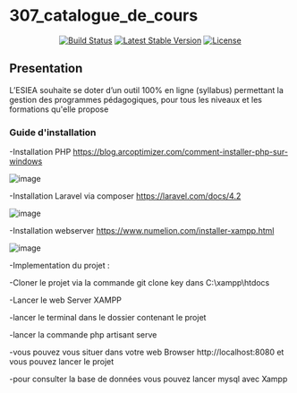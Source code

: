 # 307_catalogue_de_cours
<p align="center">
<a href="https://travis-ci.org/laravel/framework"><img src="https://travis-ci.org/laravel/framework.svg" alt="Build Status"></a>
<a href="https://packagist.org/packages/laravel/framework"><img src="https://img.shields.io/packagist/v/laravel/framework" alt="Latest Stable Version"></a>
<a href="https://packagist.org/packages/laravel/framework"><img src="https://img.shields.io/packagist/l/laravel/framework" alt="License"></a>
</p>

## Presentation
L’ESIEA souhaite se doter d’un outil 100% en ligne (syllabus) permettant la gestion des programmes pédagogiques, pour tous les niveaux et les formations qu'elle propose

### Guide d'installation 
 
 -Installation PHP
   https://blog.arcoptimizer.com/comment-installer-php-sur-windows
   
   ![image](https://user-images.githubusercontent.com/63454157/112623260-6dfe0000-8e2c-11eb-8795-2ebf1c03dd7f.png)

 
 -Installation Laravel via composer
   https://laravel.com/docs/4.2
   
   ![image](https://user-images.githubusercontent.com/63454157/112623173-4c047d80-8e2c-11eb-94e2-376254cd3b23.png)

 
  -Installation webserver 
   https://www.numelion.com/installer-xampp.html 
   
   ![image](https://user-images.githubusercontent.com/63454157/112623063-2b3c2800-8e2c-11eb-84ab-b61cc3a03e2b.png)

   
  -Implementation du projet :
  
   -Cloner le projet via la commande git clone key dans C:\xampp\htdocs
    
   -Lancer le web Server XAMPP
    
   -lancer le terminal dans le dossier contenant le projet
   
   -lancer la commande php artisant serve 
   
   -vous pouvez vous situer dans votre web Browser    http://localhost:8080 et vous pouvez lancer le projet
   
   -pour consulter la base de données vous pouvez lancer mysql avec Xampp
